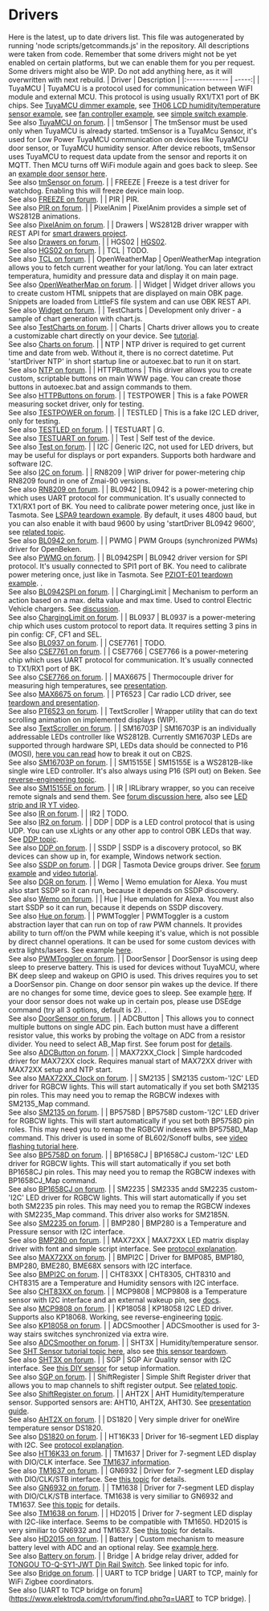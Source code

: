 # Drivers
Here is the latest, up to date drivers list.
This file was autogenerated by running 'node scripts/getcommands.js' in the repository.
All descriptions were taken from code.
Remember that some drivers might not be yet enabled on certain platforms,
but we can enable them for you per request. Some drivers might also be WIP.
Do not add anything here, as it will overwritten with next rebuild.
| Driver        | Description  |
|:------------- | -----:|
| TuyaMCU |  TuyaMCU is a protocol used for communication between WiFI module and external MCU. This protocol is using usually RX1/TX1 port of BK chips. See [TuyaMCU dimmer example](https://www.elektroda.com/rtvforum/topic3929151.html), see [TH06 LCD humidity/temperature sensor example](https://www.elektroda.com/rtvforum/topic3942730.html), see [fan controller example](https://www.elektroda.com/rtvforum/topic3908093.html), see [simple switch example](https://www.elektroda.com/rtvforum/topic3906443.html).<br/>See also [TuyaMCU on forum](https://www.elektroda.com/rtvforum/find.php?q=TuyaMCU). |
| tmSensor |  The tmSensor must be used only when TuyaMCU is already started. tmSensor is a TuyaMcu Sensor, it's used for Low Power TuyaMCU communication on devices like TuyaMCU door sensor, or TuyaMCU humidity sensor. After device reboots, tmSensor uses TuyaMCU to request data update from the sensor and reports it on MQTT. Then MCU turns off WiFi module again and goes back to sleep. See an [example door sensor here](https://www.elektroda.com/rtvforum/topic3914412.html).<br/>See also [tmSensor on forum](https://www.elektroda.com/rtvforum/find.php?q=tmSensor). |
| FREEZE |  Freeze is a test driver for watchdog. Enabling this will freeze device main loop.<br/>See also [FREEZE on forum](https://www.elektroda.com/rtvforum/find.php?q=FREEZE). |
| PIR |  PIR.<br/>See also [PIR on forum](https://www.elektroda.com/rtvforum/find.php?q=PIR). |
| PixelAnim |  PixelAnim provides a simple set of WS2812B animations.<br/>See also [PixelAnim on forum](https://www.elektroda.com/rtvforum/find.php?q=PixelAnim). |
| Drawers |  WS2812B driver wrapper with REST API for [smart drawers project](https://www.elektroda.com/rtvforum/topic4054134.html).<br/>See also [Drawers on forum](https://www.elektroda.com/rtvforum/find.php?q=Drawers). |
| HGS02 |  [HGS02](https://www.elektroda.com/rtvforum/viewtopic.php?p=21177061#21177061).<br/>See also [HGS02 on forum](https://www.elektroda.com/rtvforum/find.php?q=HGS02). |
| TCL |  TODO.<br/>See also [TCL on forum](https://www.elektroda.com/rtvforum/find.php?q=TCL). |
| OpenWeatherMap |  OpenWeatherMap integration allows you to fetch current weather for your lat/long. You can later extract temperatura, humidity and pressure data and display it on main page.<br/>See also [OpenWeatherMap on forum](https://www.elektroda.com/rtvforum/find.php?q=OpenWeatherMap). |
| Widget |  Widget driver allows you to create custom HTML snippets that are displayed on main OBK page. Snippets are loaded from LittleFS file system and can use OBK REST API.<br/>See also [Widget on forum](https://www.elektroda.com/rtvforum/find.php?q=Widget). |
| TestCharts |  Development only driver - a sample of chart generation with chart.js.<br/>See also [TestCharts on forum](https://www.elektroda.com/rtvforum/find.php?q=TestCharts). |
| Charts |  Charts driver allows you to create a customizable chart directly on your device. See [tutorial](https://www.elektroda.com/rtvforum/topic4075289.html).<br/>See also [Charts on forum](https://www.elektroda.com/rtvforum/find.php?q=Charts). |
| NTP |  NTP driver is required to get current time and date from web. Without it, there is no correct datetime. Put 'startDriver NTP' in short startup line or autoexec.bat to run it on start.<br/>See also [NTP on forum](https://www.elektroda.com/rtvforum/find.php?q=NTP). |
| HTTPButtons |  This driver allows you to create custom, scriptable buttons on main WWW page. You can create those buttons in autoexec.bat and assign commands to them.<br/>See also [HTTPButtons on forum](https://www.elektroda.com/rtvforum/find.php?q=HTTPButtons). |
| TESTPOWER |  This is a fake POWER measuring socket driver, only for testing.<br/>See also [TESTPOWER on forum](https://www.elektroda.com/rtvforum/find.php?q=TESTPOWER). |
| TESTLED |  This is a fake I2C LED driver, only for testing.<br/>See also [TESTLED on forum](https://www.elektroda.com/rtvforum/find.php?q=TESTLED). |
| TESTUART |  G.<br/>See also [TESTUART on forum](https://www.elektroda.com/rtvforum/find.php?q=TESTUART). |
| Test |  Self test of the device.<br/>See also [Test on forum](https://www.elektroda.com/rtvforum/find.php?q=Test). |
| I2C |  Generic I2C, not used for LED drivers, but may be useful for displays or port expanders. Supports both hardware and software I2C.<br/>See also [I2C on forum](https://www.elektroda.com/rtvforum/find.php?q=I2C). |
| RN8209 |  WIP driver for power-metering chip RN8209 found in one of Zmai-90 versions.<br/>See also [RN8209 on forum](https://www.elektroda.com/rtvforum/find.php?q=RN8209). |
| BL0942 |  BL0942 is a power-metering chip which uses UART protocol for communication. It's usually connected to TX1/RX1 port of BK. You need to calibrate power metering once, just like in Tasmota. See [LSPA9 teardown example](https://www.elektroda.com/rtvforum/topic3887748.html). By default, it uses 4800 baud, but you can also enable it with baud 9600 by using 'startDriver BL0942 9600', see [related topic](https://www.elektroda.com/rtvforum/viewtopic.php?p=20957896#20957896).<br/>See also [BL0942 on forum](https://www.elektroda.com/rtvforum/find.php?q=BL0942). |
| PWMG |  PWM Groups (synchronized PWMs) driver for OpenBeken.<br/>See also [PWMG on forum](https://www.elektroda.com/rtvforum/find.php?q=PWMG). |
| BL0942SPI |  BL0942 driver version for SPI protocol. It's usually connected to SPI1 port of BK. You need to calibrate power metering once, just like in Tasmota. See [PZIOT-E01 teardown example](https://www.elektroda.com/rtvforum/topic3945667.html). .<br/>See also [BL0942SPI on forum](https://www.elektroda.com/rtvforum/find.php?q=BL0942SPI). |
| ChargingLimit |  Mechanism to perform an action based on a max. delta value and max time. Used to control Electric Vehicle chargers. See [discussion](https://github.com/openshwprojects/OpenBK7231T_App/issues/892).<br/>See also [ChargingLimit on forum](https://www.elektroda.com/rtvforum/find.php?q=ChargingLimit). |
| BL0937 |  BL0937 is a power-metering chip which uses custom protocol to report data. It requires setting 3 pins in pin config: CF, CF1 and SEL.<br/>See also [BL0937 on forum](https://www.elektroda.com/rtvforum/find.php?q=BL0937). |
| CSE7761 |  TODO.<br/>See also [CSE7761 on forum](https://www.elektroda.com/rtvforum/find.php?q=CSE7761). |
| CSE7766 |  CSE7766 is a power-metering chip which uses UART protocol for communication. It's usually connected to TX1/RX1 port of BK.<br/>See also [CSE7766 on forum](https://www.elektroda.com/rtvforum/find.php?q=CSE7766). |
| MAX6675 |  Thermocouple driver for measuring high temperatures, see [presentation](https://www.elektroda.com/rtvforum/topic4055231.html).<br/>See also [MAX6675 on forum](https://www.elektroda.com/rtvforum/find.php?q=MAX6675). |
| PT6523 |  Car radio LCD driver, see [teardown and presentation](https://www.elektroda.com/rtvforum/topic3983111.html).<br/>See also [PT6523 on forum](https://www.elektroda.com/rtvforum/find.php?q=PT6523). |
| TextScroller |  Wrapper utility that can do text scrolling animation on implemented displays (WIP).<br/>See also [TextScroller on forum](https://www.elektroda.com/rtvforum/find.php?q=TextScroller). |
| SM16703P |  SM16703P is an individually addressable LEDs controller like WS2812B. Currently SM16703P LEDs are supported through hardware SPI, LEDs data should be connected to P16 (MOSI), [here you can read](https://www.elektroda.com/rtvforum/topic4005865.html) how to break it out on CB2S.<br/>See also [SM16703P on forum](https://www.elektroda.com/rtvforum/find.php?q=SM16703P). |
| SM15155E |  SM15155E is a WS2812B-like single wire LED controller. It's also always using P16 (SPI out) on Beken. See [reverse-engineering topic](https://www.elektroda.com/rtvforum/topic4060227.html).<br/>See also [SM15155E on forum](https://www.elektroda.com/rtvforum/find.php?q=SM15155E). |
| IR |  IRLibrary wrapper, so you can receive remote signals and send them. See [forum discussion here](https://www.elektroda.com/rtvforum/topic3920360.html), also see [LED strip and IR YT video](https://www.youtube.com/watch?v=KU0tDwtjfjw).<br/>See also [IR on forum](https://www.elektroda.com/rtvforum/find.php?q=IR). |
| IR2 |  TODO.<br/>See also [IR2 on forum](https://www.elektroda.com/rtvforum/find.php?q=IR2). |
| DDP |  DDP is a LED control protocol that is using UDP. You can use xLights or any other app to control OBK LEDs that way. See [DDP topic](https://www.elektroda.com/rtvforum/topic4040325.html).<br/>See also [DDP on forum](https://www.elektroda.com/rtvforum/find.php?q=DDP). |
| SSDP |  SSDP is a discovery protocol, so BK devices can show up in, for example, Windows network section.<br/>See also [SSDP on forum](https://www.elektroda.com/rtvforum/find.php?q=SSDP). |
| DGR |  Tasmota Device groups driver. See [forum example](https://www.elektroda.com/rtvforum/topic3925472.html) and [video tutorial](https://www.youtube.com/watch?v=e1xcq3OUR5M&ab_channel=Elektrodacom).<br/>See also [DGR on forum](https://www.elektroda.com/rtvforum/find.php?q=DGR). |
| Wemo |  Wemo emulation for Alexa. You must also start SSDP so it can run, because it depends on SSDP discovery.<br/>See also [Wemo on forum](https://www.elektroda.com/rtvforum/find.php?q=Wemo). |
| Hue |  Hue emulation for Alexa. You must also start SSDP so it can run, because it depends on SSDP discovery.<br/>See also [Hue on forum](https://www.elektroda.com/rtvforum/find.php?q=Hue). |
| PWMToggler |  PWMToggler is a custom abstraction layer that can run on top of raw PWM channels. It provides ability to turn off/on the PWM while keeping it's value, which is not possible by direct channel operations. It can be used for some custom devices with extra lights/lasers. See example [here](https://www.elektroda.com/rtvforum/topic3939064.html).<br/>See also [PWMToggler on forum](https://www.elektroda.com/rtvforum/find.php?q=PWMToggler). |
| DoorSensor |  DoorSensor is using deep sleep to preserve battery. This is used for devices without TuyaMCU, where BK deep sleep and wakeup on GPIO is used. This drives requires you to set a DoorSensor pin. Change on door sensor pin wakes up the device. If there are no changes for some time, device goes to sleep. See example [here](https://www.elektroda.com/rtvforum/topic3960149.html). If your door sensor does not wake up in certain pos, please use DSEdge command (try all 3 options, default is 2). .<br/>See also [DoorSensor on forum](https://www.elektroda.com/rtvforum/find.php?q=DoorSensor). |
| ADCButton |  This allows you to connect multiple buttons on single ADC pin. Each button must have a different resistor value, this works by probing the voltage on ADC from a resistor divider. You need to select AB_Map first. See forum post for [details](https://www.elektroda.com/rtvforum/viewtopic.php?p=20541973#20541973).<br/>See also [ADCButton on forum](https://www.elektroda.com/rtvforum/find.php?q=ADCButton). |
| MAX72XX_Clock |  Simple hardcoded driver for MAX72XX clock. Requires manual start of MAX72XX driver with MAX72XX setup and NTP start.<br/>See also [MAX72XX_Clock on forum](https://www.elektroda.com/rtvforum/find.php?q=MAX72XX_Clock). |
| SM2135 |  SM2135 custom-'I2C' LED driver for RGBCW lights. This will start automatically if you set both SM2135 pin roles. This may need you to remap the RGBCW indexes with SM2135_Map command.<br/>See also [SM2135 on forum](https://www.elektroda.com/rtvforum/find.php?q=SM2135). |
| BP5758D |  BP5758D custom-'I2C' LED driver for RGBCW lights. This will start automatically if you set both BP5758D pin roles. This may need you to remap the RGBCW indexes with BP5758D_Map command. This driver is used in some of BL602/Sonoff bulbs, see [video flashing tutorial here](https://www.youtube.com/watch?v=L6d42IMGhHw).<br/>See also [BP5758D on forum](https://www.elektroda.com/rtvforum/find.php?q=BP5758D). |
| BP1658CJ |  BP1658CJ custom-'I2C' LED driver for RGBCW lights. This will start automatically if you set both BP1658CJ pin roles. This may need you to remap the RGBCW indexes with BP1658CJ_Map command.<br/>See also [BP1658CJ on forum](https://www.elektroda.com/rtvforum/find.php?q=BP1658CJ). |
| SM2235 |  SM2335 andd SM2235 custom-'I2C' LED driver for RGBCW lights. This will start automatically if you set both SM2235 pin roles. This may need you to remap the RGBCW indexes with SM2235_Map command. This driver also works for SM2185N.<br/>See also [SM2235 on forum](https://www.elektroda.com/rtvforum/find.php?q=SM2235). |
| BMP280 |  BMP280 is a Temperature and Pressure sensor with I2C interface.<br/>See also [BMP280 on forum](https://www.elektroda.com/rtvforum/find.php?q=BMP280). |
| MAX72XX |  MAX72XX LED matrix display driver with font and simple script interface. See [protocol explanation](https://www.elektroda.pl/rtvforum/viewtopic.php?p=18040628#18040628).<br/>See also [MAX72XX on forum](https://www.elektroda.com/rtvforum/find.php?q=MAX72XX). |
| BMPI2C |  Driver for BMP085, BMP180, BMP280, BME280, BME68X sensors with I2C interface.<br/>See also [BMPI2C on forum](https://www.elektroda.com/rtvforum/find.php?q=BMPI2C). |
| CHT83XX |  CHT8305, CHT8310 and CHT8315 are a Temperature and Humidity sensors with I2C interface.<br/>See also [CHT83XX on forum](https://www.elektroda.com/rtvforum/find.php?q=CHT83XX). |
| MCP9808 |  MCP9808 is a Temperature sensor with I2C interface and an external wakeup pin, see [docs](https://www.elektroda.pl/rtvforum/topic3988466.html).<br/>See also [MCP9808 on forum](https://www.elektroda.com/rtvforum/find.php?q=MCP9808). |
| KP18058 |  KP18058 I2C LED driver. Supports also KP18068. Working, see reverse-engineering [topic](https://www.elektroda.pl/rtvforum/topic3991620.html).<br/>See also [KP18058 on forum](https://www.elektroda.com/rtvforum/find.php?q=KP18058). |
| ADCSmoother |  ADCSmoother is used for 3-way stairs switches synchronized via extra wire.<br/>See also [ADCSmoother on forum](https://www.elektroda.com/rtvforum/find.php?q=ADCSmoother). |
| SHT3X |  Humidity/temperature sensor. See [SHT Sensor tutorial topic here](https://www.elektroda.com/rtvforum/topic3958369.html), also see [this sensor teardown](https://www.elektroda.com/rtvforum/topic3945688.html).<br/>See also [SHT3X on forum](https://www.elektroda.com/rtvforum/find.php?q=SHT3X). |
| SGP |  SGP Air Quality sensor with I2C interface. See [this DIY sensor](https://www.elektroda.com/rtvforum/topic3967174.html) for setup information.<br/>See also [SGP on forum](https://www.elektroda.com/rtvforum/find.php?q=SGP). |
| ShiftRegister |  Simple Shift Register driver that allows you to map channels to shift register output. See [related topic](https://www.elektroda.com/rtvforum/viewtopic.php?p=20533505#20533505).<br/>See also [ShiftRegister on forum](https://www.elektroda.com/rtvforum/find.php?q=ShiftRegister). |
| AHT2X |  AHT Humidity/temperature sensor. Supported sensors are: AHT10, AHT2X, AHT30. See [presentation guide](https://www.elektroda.com/rtvforum/topic4052685.html).<br/>See also [AHT2X on forum](https://www.elektroda.com/rtvforum/find.php?q=AHT2X). |
| DS1820 |  Very simple driver for oneWire temperature sensor DS1820.<br/>See also [DS1820 on forum](https://www.elektroda.com/rtvforum/find.php?q=DS1820). |
| HT16K33 |  Driver for 16-segment LED display with I2C. See [protocol explanation](https://www.elektroda.pl/rtvforum/topic3984616.html).<br/>See also [HT16K33 on forum](https://www.elektroda.com/rtvforum/find.php?q=HT16K33). |
| TM1637 |  Driver for 7-segment LED display with DIO/CLK interface. See [TM1637 information](https://www.elektroda.com/rtvforum/viewtopic.php?p=20468593#20468593).<br/>See also [TM1637 on forum](https://www.elektroda.com/rtvforum/find.php?q=TM1637). |
| GN6932 |  Driver for 7-segment LED display with DIO/CLK/STB interface. See [this topic](https://www.elektroda.com/rtvforum/topic3971252.html) for details.<br/>See also [GN6932 on forum](https://www.elektroda.com/rtvforum/find.php?q=GN6932). |
| TM1638 |  Driver for 7-segment LED display with DIO/CLK/STB interface. TM1638 is very similiar to GN6932 and TM1637. See [this topic](https://www.elektroda.com/rtvforum/viewtopic.php?p=20553628#20553628) for details.<br/>See also [TM1638 on forum](https://www.elektroda.com/rtvforum/find.php?q=TM1638). |
| HD2015 |  Driver for 7-segment LED display with I2C-like interface. Seems to be compatible with TM1650. HD2015 is very similiar to GN6932 and TM1637. See [this topic](https://www.elektroda.com/rtvforum/topic4052946.html) for details.<br/>See also [HD2015 on forum](https://www.elektroda.com/rtvforum/find.php?q=HD2015). |
| Battery |  Custom mechanism to measure battery level with ADC and an optional relay. See [example here](https://www.elektroda.com/rtvforum/topic3959103.html).<br/>See also [Battery on forum](https://www.elektroda.com/rtvforum/find.php?q=Battery). |
| Bridge |  A bridge relay driver, added for [TONGOU TO-Q-SY1-JWT Din Rail Switch](https://www.elektroda.com/rtvforum/topic3934580.html). See linked topic for info.<br/>See also [Bridge on forum](https://www.elektroda.com/rtvforum/find.php?q=Bridge). |
| UART to TCP bridge |  UART to TCP, mainly for WiFi Zigbee coordinators.<br/>See also [UART to TCP bridge on forum](https://www.elektroda.com/rtvforum/find.php?q=UART to TCP bridge). |

